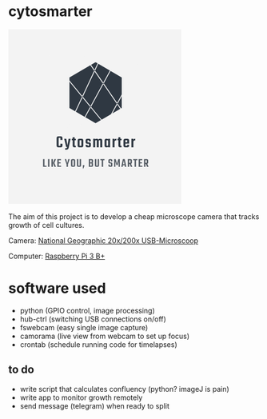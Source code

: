 # cytosmarter

![alt text](logo.png)

The aim of this project is to develop a cheap microscope camera that tracks growth of cell cultures.

Camera: [National Geographic 20x/200x USB-Microscoop](https://bresser-online.nl/National-Geographic-20x/200x-USB-Microscoop?gclid=Cj0KCQjw17n1BRDEARIsAFDHFeyB1XyuYBC4kuT5EsUYjhcwCgMGDR_-NtLM1RZPh0vktXKdHaJeNrIaAkKPEALw_wcB)

Computer: [Raspberry Pi 3 B+](https://www.raspberrypi.org/products/raspberry-pi-3-model-b-plus/)

# software used

- python (GPIO control, image processing)
- hub-ctrl (switching USB connections on/off)
- fswebcam (easy single image capture)
- camorama (live view from webcam to set up focus)
- crontab (schedule running code for timelapses)

## to do

- write script that calculates confluency (python? imageJ is pain)
- write app to monitor growth remotely
- send message (telegram) when ready to split

